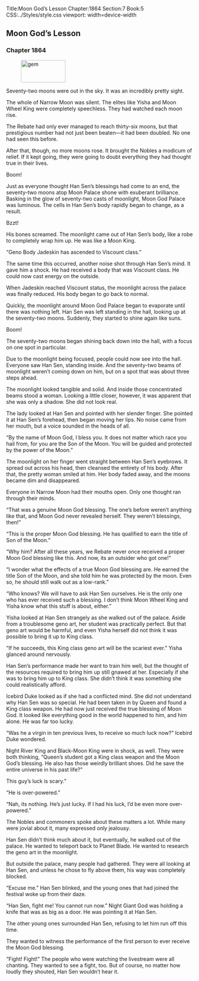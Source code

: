 Title:Moon God’s Lesson 
Chapter:1864 
Section:7 
Book:5 
CSS:../Styles/style.css 
viewport: width=device-width
  
## Moon God’s Lesson
### Chapter 1864
  
<figure>
	<img src="../Images/gem.gif" alt="gem" id="gem" width="120" height="60" />
</figure>
  

  
Seventy-two moons were out in the sky. It was an incredibly pretty sight.

The whole of Narrow Moon was silent. The elites like Yisha and Moon Wheel King were completely speechless. They had watched each moon rise.

The Rebate had only ever managed to reach thirty-six moons, but that prestigious number had not just been beaten—it had been doubled. No one had seen this before.

After that, though, no more moons rose. It brought the Nobles a modicum of relief. If it kept going, they were going to doubt everything they had thought true in their lives.

Boom!

Just as everyone thought Han Sen’s blessings had come to an end, the seventy-two moons atop Moon Palace shone with exuberant brilliance. Basking in the glow of seventy-two casts of moonlight, Moon God Palace was luminous. The cells in Han Sen’s body rapidly began to change, as a result.

Bzzt!

His bones screamed. The moonlight came out of Han Sen’s body, like a robe to completely wrap him up. He was like a Moon King.

“Geno Body Jadeskin has ascended to Viscount class.”

The same time this occurred, another noise shot through Han Sen’s mind. It gave him a shock. He had received a body that was Viscount class. He could now cast energy on the outside.

When Jadeskin reached Viscount status, the moonlight across the palace was finally reduced. His body began to go back to normal.

Quickly, the moonlight around Moon God Palace began to evaporate until there was nothing left. Han Sen was left standing in the hall, looking up at the seventy-two moons. Suddenly, they started to shine again like suns.

Boom!

The seventy-two moons began shining back down into the hall, with a focus on one spot in particular.

Due to the moonlight being focused, people could now see into the hall. Everyone saw Han Sen, standing inside. And the seventy-two beams of moonlight weren’t coming down on him, but on a spot that was about three steps ahead.

The moonlight looked tangible and solid. And inside those concentrated beams stood a woman. Looking a little closer, however, it was apparent that she was only a shadow. She did not look real.

The lady looked at Han Sen and pointed with her slender finger. She pointed it at Han Sen’s forehead, then began moving her lips. No noise came from her mouth, but a voice sounded in the heads of all.

“By the name of Moon God, I bless you. It does not matter which race you hail from, for you are the Son of the Moon. You will be guided and protected by the power of the Moon.”

The moonlight on her finger went straight between Han Sen’s eyebrows. It spread out across his head, then cleansed the entirety of his body. After that, the pretty woman smiled at him. Her body faded away, and the moons became dim and disappeared.

Everyone in Narrow Moon had their mouths open. Only one thought ran through their minds.

“That was a genuine Moon God blessing. The one’s before weren’t anything like that, and Moon God never revealed herself. They weren’t blessings, then!”

“This is the proper Moon God blessing. He has qualified to earn the title of Son of the Moon.”

“Why him? After all these years, we Rebate never once received a proper Moon God blessing like this. And now, its an outsider who got one!”

“I wonder what the effects of a true Moon God blessing are. He earned the title Son of the Moon, and she told him he was protected by the moon. Even so, he should still walk out as a low-rank.”

“Who knows? We will have to ask Han Sen ourselves. He is the only one who has ever received such a blessing. I don’t think Moon Wheel King and Yisha know what this stuff is about, either.”

Yisha looked at Han Sen strangely as she walked out of the palace. Aside from a troublesome geno art, her student was practically perfect. But that geno art would be harmful, and even Yisha herself did not think it was possible to bring it up to King class.

“If he succeeds, this King class geno art will be the scariest ever.” Yisha glanced around nervously.

Han Sen’s performance made her want to train him well, but the thought of the resources required to bring him up still gnawed at her. Especially if she was to bring him up to King class. She didn’t think it was something she could realistically afford.

Icebird Duke looked as if she had a conflicted mind. She did not understand why Han Sen was so special. He had been taken in by Queen and found a King class weapon. He had now just received the true blessing of Moon God. It looked like everything good in the world happened to him, and him alone. He was far too lucky.

“Was he a virgin in ten previous lives, to receive so much luck now?” Icebird Duke wondered.

Night River King and Black-Moon King were in shock, as well. They were both thinking, “Queen’s student got a King class weapon and the Moon God’s blessing. He also has those weirdly brilliant shoes. Did he save the entire universe in his past life?”

This guy’s luck is scary.”

“He is over-powered.”

“Nah, its nothing. He’s just lucky. If I had his luck, I’d be even more over-powered.”

The Nobles and commoners spoke about these matters a lot. While many were jovial about it, many expressed only jealousy.

Han Sen didn’t think much about it, but eventually, he walked out of the palace. He wanted to teleport back to Planet Blade. He wanted to research the geno art in the moonlight.

But outside the palace, many people had gathered. They were all looking at Han Sen, and unless he chose to fly above them, his way was completely blocked.

“Excuse me.” Han Sen blinked, and the young ones that had joined the festival woke up from their daze.

“Han Sen, fight me! You cannot run now.” Night Giant God was holding a knife that was as big as a door. He was pointing it at Han Sen.

The other young ones surrounded Han Sen, refusing to let him run off this time.

They wanted to witness the performance of the first person to ever receive the Moon God blessing.

“Fight! Fight!” The people who were watching the livestream were all chanting. They wanted to see a fight, too. But of course, no matter how loudly they shouted, Han Sen wouldn’t hear it.